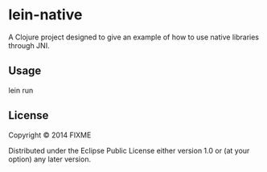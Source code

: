 # lein-native

A Clojure project designed to give an example of how to use native libraries through JNI.

## Usage

lein run

## License

Copyright © 2014 FIXME

Distributed under the Eclipse Public License either version 1.0 or (at
your option) any later version.
